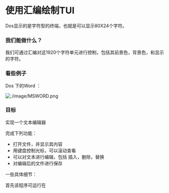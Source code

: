 使用汇编绘制TUI
===

Dos显示的是字符型的终端，也就是可以显示80X24个字符。

### 我们能做什么？

我们可通过汇编对这1920个字符单元进行控制，包括其前景色，背景色，和显示的字符。

### 看些例子

Dos 下的Word ：

![./image/MSWORD.png]()

### 目标

实现一个文本编辑器

完成下列功能：

* 打开文件，并显示其内容
* 用键盘控制光标，可以滚动查看
* 可以对文本进行编辑，包括 插入，删除，替换
* 对编辑后的文件进行保存

一些具体细节：

首先该程序可运行在